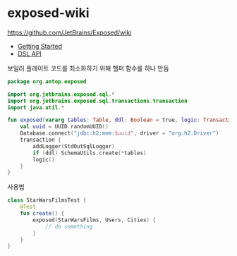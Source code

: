 # exposed-wiki

https://github.com/JetBrains/Exposed/wiki

* [Getting Started](https://github.com/JetBrains/Exposed/wiki/Getting-Started)
* [DSL API](https://github.com/JetBrains/Exposed/wiki/DSL)

보일러 플레이트 코드를 최소화하기 위해 헬퍼 함수를 하나 만듬

```kotlin
package org.antop.exposed

import org.jetbrains.exposed.sql.*
import org.jetbrains.exposed.sql.transactions.transaction
import java.util.*

fun exposed(vararg tables: Table, ddl: Boolean = true, logic: Transaction.() -> Unit) {
    val uuid = UUID.randomUUID()
    Database.connect("jdbc:h2:mem:$uuid", driver = "org.h2.Driver")
    transaction {
        addLogger(StdOutSqlLogger)
        if (ddl) SchemaUtils.create(*tables)
        logic()
    }
}
```

사용법

```kotlin
class StarWarsFilmsTest {
    @Test
    fun create() {
        exposed(StarWarsFilms, Users, Cities) {
            // do something
        }
    }
}
```
